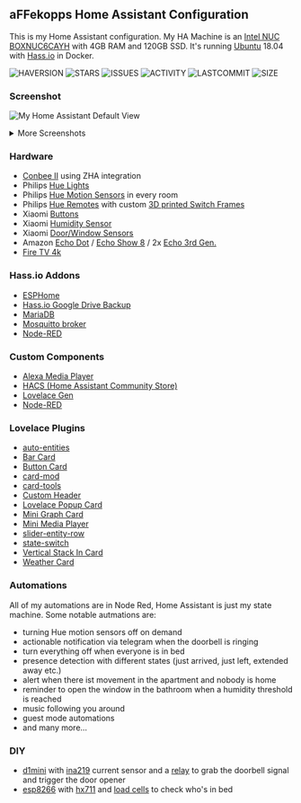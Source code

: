 ## aFFekopps Home Assistant Configuration 

This is my Home Assistant configuration. My HA Machine is an [Intel NUC BOXNUC6CAYH](https://ark.intel.com/content/www/de/de/ark/products/95062/intel-nuc-kit-nuc6cayh.html) with 4GB RAM and 120GB SSD. It's running [Ubuntu](https://ubuntu.com) 18.04 with [Hass.io](https://www.home-assistant.io/hassio/installation/#alternative-install-on-a-generic-linux-host) in Docker.

![HAVERSION](https://img.shields.io/badge/homeassistant-0.103.2-blue)
![STARS](https://img.shields.io/github/stars/aFFekopp/homeassistant?color=yellow&style=flat-square)
![ISSUES](https://img.shields.io/github/issues-raw/aFFekopp/homeassistant?style=flat-square)
![ACTIVITY](https://img.shields.io/github/commit-activity/w/aFFekopp/homeassistant?style=flat-square)
![LASTCOMMIT](https://img.shields.io/github/last-commit/aFFekopp/homeassistant?style=flat-square)
![SIZE](https://img.shields.io/github/repo-size/aFFekopp/homeassistant?style=flat-square)

### Screenshot
![My Home Assistant Default View](https://raw.githubusercontent.com/aFFekopp/homeassistant/master/docs/1.png)
<details>
<summary>More Screenshots</summary>

![Example Room](https://raw.githubusercontent.com/aFFekopp/homeassistant/master/docs/2.png)
![Scooter](https://raw.githubusercontent.com/aFFekopp/homeassistant/master/docs/3.png)
![System Monitoring](https://raw.githubusercontent.com/aFFekopp/homeassistant/master/docs/4.png)
</details>

### Hardware

- [Conbee II](https://phoscon.de/de/conbee2) using ZHA integration
- Philips [Hue Lights](https://www2.meethue.com/de-de/bulbs)
- Philips [Hue Motion Sensors](https://www2.meethue.com/de-de/p/hue-bewegungssensor/8718696743171) in every room
- Philips [Hue Remotes](https://www2.meethue.com/de-de/p/hue-dimmschalter/8718696743157) with custom [3D printed Switch Frames](https://www.thingiverse.com/thing:2905340)
- Xiaomi [Buttons](https://banggood.com/Original-Xiaomi-Mijia-Smart-Home-Zig-bee-Wireless-Smart-Switch-Touch-Button-ON-OFF-WiFi-Remote-Control-Switch-p-1049175.html)
- Xiaomi [Humidity Sensor](https://www.banggood.com/Original-Xiaomi-Mijia-Smart-Home-Temperature-and-Humidity-Sensor-Thermometer-Sensor-p-1046061.html)
- Xiaomi [Door/Window Sensors](https://www.banggood.com/Original-Xiaomi-Intelligent-Door-Window-Sensor-Control-Smart-Home-Suit-Kit-Accessory-p-1017541.html)
- Amazon [Echo Dot](https://www.amazon.de/dp/B07PHPXHQS/) / [Echo Show 8](https://www.amazon.de/dp/B07SNPKX5Y/) / 2x [Echo 3rd Gen.](https://www.amazon.de/dp/B07P64LFFH/)
- [Fire TV 4k](https://www.amazon.de/dp/B079QHMFWC/)

### Hass.io Addons

- [ESPHome](https://esphome.io/)
- [Hass.io Google Drive Backup](https://github.com/sabeechen/hassio-google-drive-backup)
- [MariaDB](https://home-assistant.io/addons/mariadb/)
- [Mosquitto broker](https://home-assistant.io/addons/mosquitto/)
- [Node-RED](https://github.com/hassio-addons/addon-node-red)

### Custom Components

- [Alexa Media Player](https://github.com/custom-components/alexa_media_player)
- [HACS (Home Assistant Community Store)](https://hacs.xyz)
- [Lovelace Gen](https://github.com/thomasloven/hass-lovelace_gen)
- [Node-RED](https://github.com/zachowj/node-red)

### Lovelace Plugins

- [auto-entities](https://github.com/thomasloven/lovelace-auto-entities)
- [Bar Card](https://github.com/custom-cards/bar-card)
- [Button Card](https://github.com/custom-cards/button-card)
- [card-mod](https://github.com/thomasloven/lovelace-card-mod)
- [card-tools](https://github.com/thomasloven/lovelace-card-tools)
- [Custom Header](https://github.com/maykar/custom-header)
- [Lovelace Popup Card](https://github.com/thomasloven/lovelace-popup-card)
- [Mini Graph Card](https://github.com/kalkih/mini-graph-card)
- [Mini Media Player](https://github.com/kalkih/mini-media-player)
- [slider-entity-row](https://github.com/thomasloven/lovelace-slider-entity-row)
- [state-switch](https://github.com/thomasloven/lovelace-state-switch)
- [Vertical Stack In Card](https://github.com/custom-cards/vertical-stack-in-card)
- [Weather Card](https://github.com/bramkragten/weather-card)

### Automations

All of my automations are in Node Red, Home Assistant is just my state machine. Some notable autmations are:

- turning Hue motion sensors off on demand
- actionable notification via telegram when the doorbell is ringing
- turn everything off when everyone is in bed
- presence detection with different states (just arrived, just left, extended away etc.)
- alert when there ist movement in the apartment and nobody is home
- reminder to open the window in the bathroom when a humidity threshold is reached
- music following you around
- guest mode automations
- and many more...

### DIY

- [d1mini](https://www.amazon.de/AZDelivery-D1-Mini-ESP8266-12E-kompatibel/dp/B01N9RXGHY) with [ina219](https://www.amazon.de/INA219-Bi-directional-Current-Arduino-Raspberry/dp/B01MZDKU6D/) current sensor and a [relay](https://www.amazon.de/gp/product/B06XHJ2PBJ/) to grab the doorbell signal and trigger the door opener
- [esp8266](https://www.amazon.de/gp/product/B06Y1LZLLY/) with [hx711](https://www.amazon.de/gp/product/B07MY2PBY4/) and [load cells](https://www.amazon.de/gp/product/B00R1J7VA0/) to check who's in bed

